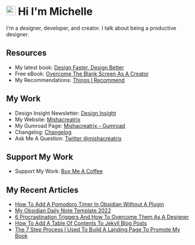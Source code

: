 # <img src="https://media.giphy.com/media/hvRJCLFzcasrR4ia7z/giphy.gif" width="25px"> Hi I'm Michelle


I'm a designer, developer, and creator. I talk about being a productive designer.


## Resources
- My latest book: [Design Faster, Design Better](https://designfaster.netlify.app/)
- Free eBook: [Overcome The Blank Screen As A Creator](https://gum.co/blank-screen)
- My Recommendations: [Things I Recommend](https://www.mishacreatrix.com/recommendations)

## My Work
- Design Insight Newsletter: [Design Insight](https://designinsight.substack.com/)
- My Website: [Mishacreatrix](https://mishacreatrix.com/)
- My Gumroad Page: [Mishacreatrix - Gumroad](https://gumroad.com/mishacreatrix)
- Changelog: [Changelog](https://mishacreatrix-changelog.netlify.app/)
- Ask Me A Question: [Twitter @mishacreatrix](https://twitter.com/MishaCreatrix)

## Support My Work
- Support My Work: [Buy Me A Coffee](https://www.buymeacoffee.com/mishacreatrix)


## My Recent Articles

  * [How To Add A Pomodoro Timer In Obsidian Without A Plugin](https://mishacreatrix.com/obsidian-pomodoro-timer)
  * [My Obsidian Daily Note Template 2022](https://mishacreatrix.com/obsidian-daily-note-2022)
  * [6 Procrastination Triggers And How To Overcome Them As A Designer](https://mishacreatrix.com/overcoming-procrastination-designer)
  * [How To Add A Table Of Contents To Jekyll Blog Posts](https://mishacreatrix.com/table-of-contents-jekyll)
  * [The 7 Step Process I Used To Build A Landing Page To Promote My Book](https://mishacreatrix.com/book-landing-page)
